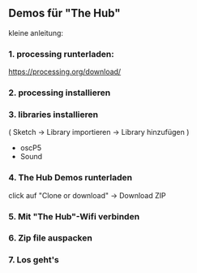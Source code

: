 ## Demos für "The Hub"

kleine anleitung:

### 1. processing runterladen:
https://processing.org/download/

### 2. processing installieren

### 3. libraries installieren
( Sketch -> Library importieren -> Library hinzufügen )
- oscP5
- Sound

### 4. The Hub Demos runterladen
click auf "Clone or download" -> Download ZIP

### 5. Mit "The Hub"-Wifi verbinden

### 6. Zip file auspacken

### 7. Los geht's
